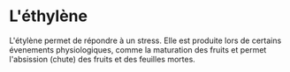 # L'éthylène

L'étylène permet de répondre à un stress. Elle est produite lors de certains évenements physiologiques, comme la maturation des fruits et permet l'absission (chute) des fruits et des feuilles mortes.
